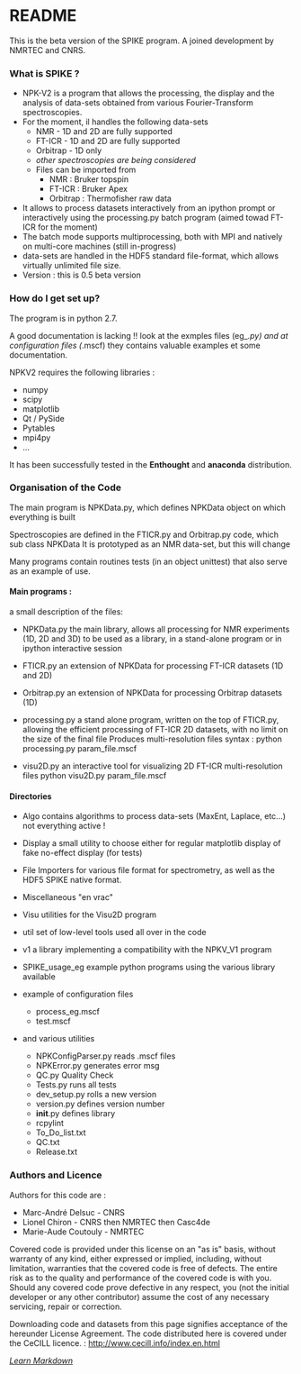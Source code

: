# README #

This is the beta version of the SPIKE program. A joined development by NMRTEC and CNRS.

### What is SPIKE ? ###

* NPK-V2 is a program that allows the processing, the display and the analysis of data-sets
 obtained from various Fourier-Transform spectroscopies.
* For the moment, il handles the following data-sets
    * NMR - 1D and 2D are fully supported
    * FT-ICR - 1D and 2D are fully supported
    * Orbitrap - 1D only
    * _other spectroscopies are being considered_
    * Files can be imported from
        * NMR : Bruker topspin
        * FT-ICR : Bruker Apex
        * Orbitrap : Thermofisher raw data
* It allows to process datasets interactively from an ipython prompt
or interactively using the processing.py batch program (aimed towad FT-ICR for the moment)
* The batch mode supports multiprocessing, both with MPI and natively on multi-core machines (still in-progress)
* data-sets are handled in the HDF5 standard file-format, which allows virtually unlimited file size.
* Version : this is 0.5 beta version


### How do I get set up? ###
The program is in python 2.7.

A good documentation is lacking !!
look at the exmples files (eg_*.py) and at configuration files (*.mscf)
they contains valuable examples et some documentation.

NPKV2 requires the following libraries :
* numpy
* scipy
* matplotlib
* Qt / PySide
* Pytables
* mpi4py
* ...

It has been successfully tested in the **Enthought** and **anaconda** distribution.

### Organisation of the Code ###

The main program is NPKData.py, which defines NPKData object on which everything is built

Spectroscopies are defined in the FTICR.py and Orbitrap.py code, which sub class NPKData
It is prototyped as an NMR data-set, but this will change

Many programs contain routines tests (in an object unittest) that also serve as an example of use.


#### Main programs :
a small description of the files:
- NPKData.py
   the main library, allows all processing for NMR experiments (1D, 2D and 3D)
   to be used as a library, in a stand-alone program or in ipython interactive session
- FTICR.py
   an extension of NPKData for processing FT-ICR datasets (1D and 2D)
- Orbitrap.py
   an extension of NPKData for processing Orbitrap datasets (1D)

- processing.py
   a stand alone program, written on the top of FTICR.py, allowing the efficient processing
   of FT-ICR 2D datasets, with no limit on the size of the final file
   Produces multi-resolution files
   syntax :  python processing.py param_file.mscf 
- visu2D.py
   an interactive tool for visualizing 2D FT-ICR multi-resolution files
   python visu2D.py param_file.mscf

#### Directories
- Algo
   contains algorithms to process data-sets
   (MaxEnt, Laplace, etc...) not everything active !
- Display
   a small utility to choose either for regular matplotlib display of fake no-effect display (for tests)
- File
   Importers for various file format for spectrometry, as well as the HDF5 SPIKE native format.
- Miscellaneous
   "en vrac"
- Visu
   utilities for the Visu2D program
- util
   set of low-level tools used all over in the code
- v1
   a library implementing a compatibility with the NPKV_V1 program
- SPIKE_usage_eg
   example python programs using the various library available

- example of configuration files
    - process_eg.mscf
    - test.mscf

- and various utilities

    - NPKConfigParser.py	reads .mscf files
    - NPKError.py			generates error msg
    - QC.py				Quality Check
    - Tests.py				runs all tests
    - dev_setup.py			rolls a new version
    - version.py			defines version number
    - __init__.py			defines library
    - rcpylint				
    - To_Do_list.txt
    - QC.txt
    - Release.txt


### Authors and Licence ###
Authors for this code are :

- Marc-André Delsuc - CNRS
- Lionel Chiron - CNRS then NMRTEC then Casc4de
- Marie-Aude Coutouly - NMRTEC

Covered code is provided under this license on an "as is" basis, without warranty of any kind, either expressed or implied, including, without limitation, warranties that the covered code is free of defects. The entire risk as to the quality and performance of the covered code is with you. Should any covered code prove defective in any respect, you (not the initial developer or any other contributor) assume the cost of any necessary servicing, repair or correction.

Downloading code and datasets from this page signifies acceptance of the hereunder License Agreement. The code distributed here is covered under the CeCILL licence. : http://www.cecill.info/index.en.html

*[Learn Markdown](https://bitbucket.org/tutorials/markdowndemo)*